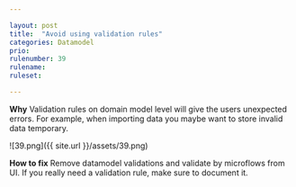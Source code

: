 ```yaml
---

layout: post
title:  "Avoid using validation rules"
categories: Datamodel
prio: 
rulenumber: 39
rulename: 
ruleset: 

---
```


**Why**
Validation rules on domain model level will give the users unexpected errors. For example, when importing data you maybe want to store invalid data temporary.

![39.png]({{ site.url }}/assets/39.png)

**How to fix**
Remove datamodel validations and validate by microflows from UI. If you really need a validation rule, make sure to document it.
